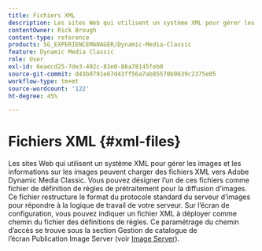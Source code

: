 ```yaml
---
title: Fichiers XML
description: Les sites Web qui utilisent un système XML pour gérer les images et les informations sur les images peuvent charger des fichiers XML vers Adobe Dynamic Media Classic. En savoir plus sur les fichiers XML.
contentOwner: Rick Brough
content-type: reference
products: SG_EXPERIENCEMANAGER/Dynamic-Media-Classic
feature: Dynamic Media Classic
role: User
exl-id: 6eaecd25-7de3-492c-81e0-86a78145feb0
source-git-commit: d43b0791e67d43ff56a7ab85570b9639c2375e05
workflow-type: tm+mt
source-wordcount: '122'
ht-degree: 45%

---
```


# Fichiers XML {#xml-files}

Les sites Web qui utilisent un système XML pour gérer les images et les informations sur les images peuvent charger des fichiers XML vers Adobe Dynamic Media Classic. Vous pouvez désigner l’un de ces fichiers comme fichier de définition de règles de prétraitement pour la diffusion d’images. Ce fichier restructure le format du protocole standard du serveur d’images pour répondre à la logique de travail de votre serveur. Sur l’écran de configuration, vous pouvez indiquer un fichier XML à déployer comme chemin du fichier des définitions de règles. Ce paramétrage du chemin d’accès se trouve sous la section Gestion de catalogue de l’écran Publication Image Server (voir [Image Server](publish-setup.md#image_server)).
